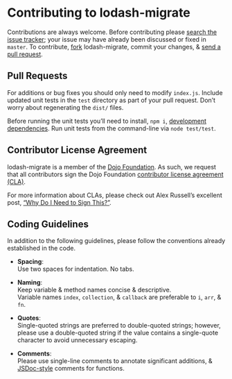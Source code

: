 # Contributing to lodash-migrate

Contributions are always welcome. Before contributing please
[search the issue tracker](https://github.com/lodash/lodash-migrate/issues);
your issue may have already been discussed or fixed in `master`. To contribute,
[fork](https://help.github.com/articles/fork-a-repo/) lodash-migrate, commit your
changes, & [send a pull request](https://help.github.com/articles/using-pull-requests/).

## Pull Requests

For additions or bug fixes you should only need to modify `index.js`. Include
updated unit tests in the `test` directory as part of your pull request. Don’t
worry about regenerating the `dist/` files.

Before running the unit tests you’ll need to install, `npm i`,
[development dependencies](https://docs.npmjs.com/files/package.json#devdependencies).
Run unit tests from the command-line via `node test/test`.

## Contributor License Agreement

lodash-migrate is a member of the [Dojo Foundation](http://dojofoundation.org/).
As such, we request that all contributors sign the Dojo Foundation
[contributor license agreement (CLA)](http://dojofoundation.org/about/claForm).

For more information about CLAs, please check out Alex Russell’s excellent post,
[“Why Do I Need to Sign This?”](http://infrequently.org/2008/06/why-do-i-need-to-sign-this/).

## Coding Guidelines

In addition to the following guidelines, please follow the conventions already
established in the code.

- **Spacing**:<br>
  Use two spaces for indentation. No tabs.

- **Naming**:<br>
  Keep variable & method names concise & descriptive.<br>
  Variable names `index`, `collection`, & `callback` are preferable to
  `i`, `arr`, & `fn`.

- **Quotes**:<br>
  Single-quoted strings are preferred to double-quoted strings; however,
  please use a double-quoted string if the value contains a single-quote
  character to avoid unnecessary escaping.

- **Comments**:<br>
  Please use single-line comments to annotate significant additions, &
  [JSDoc-style](http://www.2ality.com/2011/08/jsdoc-intro.html) comments for
  functions.
